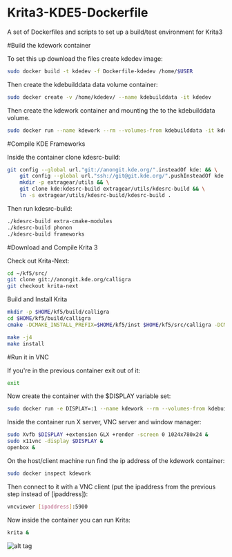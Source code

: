 # Krita3-KDE5-Dockerfile
A set of Dockerfiles and scripts to set up a build/test environment for Krita3

#Build the kdework container

To set this up download the files create kdedev image:
``` bash
sudo docker build -t kdedev -f Dockerfile-kdedev /home/$USER
```
Then create the kdebuilddata data volume container:
``` bash
sudo docker create -v /home/kdedev/ --name kdebuilddata -it kdedev
```

Then create the kdework container and mounting the to the kdebuilddata volume.
``` bash
sudo docker run --name kdework --rm --volumes-from kdebuilddata -it kdedev
```

#Compile KDE Frameworks

Inside the container clone kdesrc-build:
``` bash
git config --global url."git://anongit.kde.org/".insteadOf kde: && \
    git config --global url."ssh://git@git.kde.org/".pushInsteadOf kde: && \
    mkdir -p extragear/utils && \
    git clone kde:kdesrc-build extragear/utils/kdesrc-build && \
    ln -s extragear/utils/kdesrc-build/kdesrc-build .
```

Then run kdesrc-build:
``` bash
./kdesrc-build extra-cmake-modules
./kdesrc-build phonon
./kdesrc-build frameworks
```

#Download and Compile Krita 3

Check out Krita-Next:
``` bash
cd ~/kf5/src/
git clone git://anongit.kde.org/calligra
git checkout krita-next
```

Build and Install Krita
``` bash
mkdir -p $HOME/kf5/build/calligra
cd $HOME/kf5/build/calligra
cmake -DCMAKE_INSTALL_PREFIX=$HOME/kf5/inst $HOME/kf5/src/calligra -DCMAKE_BUILD_TYPE=RelWithDebInfo -DPRODUCTSET=KRITA

make -j4
make install
```

#Run it in VNC

If you're in the previous container exit out of it:
``` bash
exit
```

Now create the container with the $DISPLAY variable set:
``` bash
sudo docker run -e DISPLAY=:1 --name kdework --rm --volumes-from kdebuilddata -it kdedev
```

Inside the container run X server, VNC server and window manager:
``` bash
sudo Xvfb $DISPLAY +extension GLX +render -screen 0 1024x780x24 &
sudo x11vnc -display $DISPLAY &
openbox &
```

On the host/client machine run find the ip address of the kdework container:
``` bash
sudo docker inspect kdework
```

Then connect to it with a VNC client (put the ipaddress from the previous step instead of [ipaddress]):
``` bash
vncviewer [ipaddress]:5900
```

Now inside the container you can run Krita:
``` bash
krita &
```
![alt tag](https://cloud.githubusercontent.com/assets/8573364/10269716/596e5718-6aa4-11e5-9fb4-59c50f44bcef.png)
